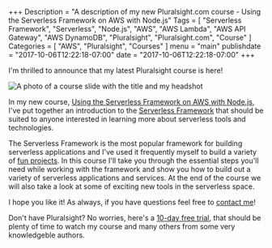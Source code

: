 +++
Description = "A description of my new Pluralsight.com course - Using the Serverless Framework on AWS with Node.js"
Tags = [
  "Serverless Framework",
  "Serverless",
  "Node.js",
  "AWS",
  "AWS Lambda",
  "AWS API Gateway",
  "AWS DynamoDB",
  "Pluralsight",
  "Pluralsight.com",
  "Course"
]
Categories = [
  "AWS",
  "Pluralsight",
  "Courses"
]
menu = "main"
publishdate = "2017-10-06T12:22:18-07:00"
date = "2017-10-06T12:22:18-07:00"
+++

I'm thrilled to announce that my latest Pluralsight course is here! 

![A photo of a course slide with the title and my headshot](/images/serverless_framework_pluralsight_course/serverless-framework.png)

In my new course, [Using the Serverless Framework on AWS with Node.js](https://app.pluralsight.com/library/courses/aws-nodejs-serverless-framework-using/table-of-contents), I've put together an introduction to the [Serverless Framework](https://www.serverless.com) that should be suited to anyone interested in learning more about serverless tools and technologies.

<!--more-->

The Serverless Framework is the most popular framework for building serverless applications and I've used it frequently myself to build a variety of [fun projects](https://www.serverlessfoo.com). In this course I'll take you through the essential steps you'll need while working with the framework and show you how to build out a variety of serverless applications and services. At the end of the course we will also take a look at some of exciting new tools in the serverless space.

I hope you like it! As always, if you have questions feel free to [contact me](https://www.fernandomc.com/contact)!

Don't have Pluralsight? No worries, here's a [10-day free trial](http://shareasale.com/r.cfm?b=620905&u=1575713&m=53701&urllink=&afftrack=), that should be plenty of time to watch my course and many others from some very knowledgeble authors.